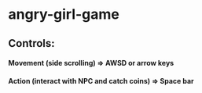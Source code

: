 # angry-girl-game

## Controls:

#### Movement (side scrolling) => AWSD or arrow keys

#### Action (interact with NPC and catch coins) => Space bar
